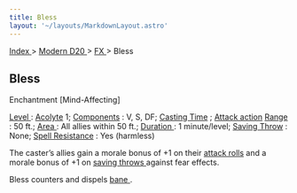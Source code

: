 ```yaml
---
title: Bless
layout: '~/layouts/MarkdownLayout.astro'
---
```


[ Index ](/) > [ Modern D20 ](/modern.d20.srd) > [ FX ](/modern.d20.srd/fx) > Bless

##  Bless

Enchantment [Mind-Affecting]

[ Level ](/modern.d20.srd/fx/level) : [ Acolyte](/modern.d20.srd/classes/advanced/acolyte) 1; [ Components](/modern.d20.srd/fx/components) : V, S, DF; [ Casting Time](/modern.d20.srd/fx/casting.time) ; [ Attack action](/modern.d20.srd/combat/attack.actions) [ Range ](/modern.d20.srd/fx/range) :
50 ft.; [ Area ](/modern.d20.srd/fx/area) : All allies within 50 ft.; [Duration ](/modern.d20.srd/fx/duration) : 1 minute/level; [ Saving Throw](/modern.d20.srd/basics/saving.throws) : None; [ Spell Resistance](/modern.d20.srd/special.abilities/spell.resistance) : Yes (harmless)

The caster’s allies gain a morale bonus of +1 on their [ attack rolls](/modern.d20.srd/combat/attack.roll) and a morale bonus of +1 on [ saving throws ](/modern.d20.srd/basics/saving.throws) against fear effects.

Bless counters and dispels [ bane ](/modern.d20.srd/fx/bane) .

